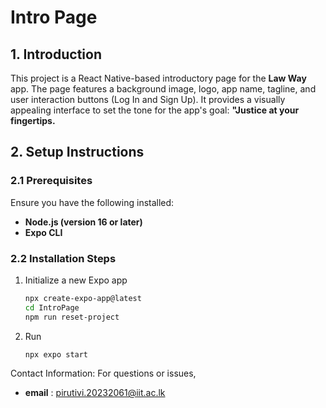 # Intro Page

## 1. Introduction
This project is a React Native-based introductory page for the **Law Way** app. The page features a background image, logo, app name, tagline, and user interaction buttons (Log In and Sign Up). It provides a visually appealing interface to set the tone for the app's goal: **"Justice at your fingertips.**


## 2. Setup Instructions

### 2.1 Prerequisites
Ensure you have the following installed:
- **Node.js (version 16 or later)**
- **Expo CLI**

### 2.2 Installation Steps

1. Initialize a new Expo app
   ```bash
   npx create-expo-app@latest
   cd IntroPage
   npm run reset-project

2. Run
   ```bash
   npx expo start


Contact Information:
For questions or issues,
- **email** : pirutivi.20232061@iit.ac.lk
